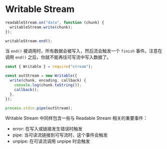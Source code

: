 # Writable Stream

```js
readableStream.on("data", function (chunk) {
  writableStream.write(chunk);
});

writableStream.end();
```

当 `end()` 被调用时，所有数据会被写入，然后流会触发一个 `finish` 事件。注意在调用 `end()` 之后，你就不能再往可写流中写入数据了。

```js
const { Writable } = require("stream");

const outStream = new Writable({
  write(chunk, encoding, callback) {
    console.log(chunk.toString());
    callback();
  },
});

process.stdin.pipe(outStream);
```

Writable Stream 中同样包含一些与 Readable Stream 相关的重要事件：

- error: 在写入或链接发生错误时触发
- pipe: 当可读流链接到可写流时，这个事件会触发
- unpipe: 在可读流调用 unpipe 时会触发
